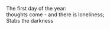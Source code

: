 The first day of the year:    
thoughts come - and there is loneliness;    
Stabs the darkness    

